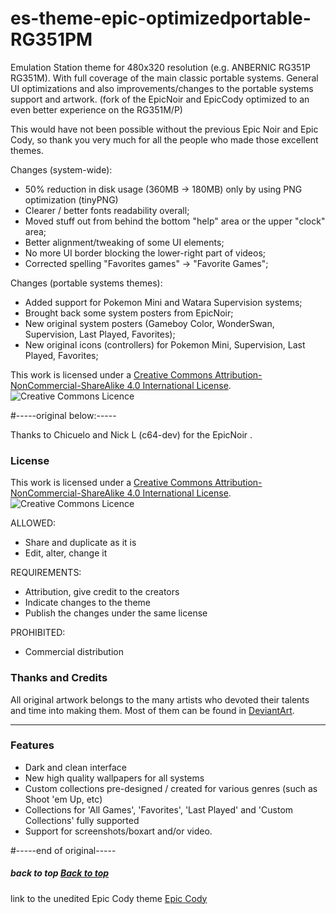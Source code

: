 # es-theme-epic-optimizedportable-RG351PM
Emulation Station theme for 480x320 resolution (e.g. ANBERNIC RG351P RG351M).
With full coverage of the main classic portable systems.
General UI optimizations and also improvements/changes to the portable systems support and artwork.
(fork of the EpicNoir and EpicCody optimized to an even better experience on the RG351M/P)

This would have not been possible without the previous Epic Noir and Epic Cody,
so thank you very much for all the people who made those excellent themes.

Changes (system-wide):
- 50% reduction in disk usage (360MB -> 180MB) only by using PNG optimization (tinyPNG)
- Clearer / better fonts readability overall;
- Moved stuff out from behind the bottom "help" area or the upper "clock" area;
- Better alignment/tweaking of some UI elements;
- No more UI border blocking the lower-right part of videos;
- Corrected spelling "Favorites games" -> "Favorite Games";

Changes (portable systems themes):
- Added support for Pokemon Mini and Watara Supervision systems;
- Brought back some system posters from EpicNoir;
- New original system posters (Gameboy Color, WonderSwan, Supervision, Last Played, Favorites);
- New original icons (controllers) for Pokemon Mini, Supervision, Last Played, Favorites;

This work is licensed under a [Creative Commons Attribution-NonCommercial-ShareAlike 4.0 International License](http://creativecommons.org/licenses/by-nc-sa/4.0/). \
![Creative Commons Licence](https://i.creativecommons.org/l/by-nc-sa/4.0/88x31.png "Creative Commons Licence")


#-----original below:-----



Thanks to Chicuelo and Nick L (c64-dev) for the EpicNoir .

### License

This work is licensed under a [Creative Commons Attribution-NonCommercial-ShareAlike 4.0 International License](http://creativecommons.org/licenses/by-nc-sa/4.0/). \
![Creative Commons Licence](https://i.creativecommons.org/l/by-nc-sa/4.0/88x31.png "Creative Commons Licence")

ALLOWED:
- Share and duplicate as it is
- Edit, alter, change it

REQUIREMENTS:
- Attribution, give credit to the creators
- Indicate changes to the theme
- Publish the changes under the same license

PROHIBITED:
- Commercial distribution
### Thanks and Credits

All original artwork belongs to the many artists who devoted their talents and time into making them. 
Most of them can be found in [DeviantArt](http://www.deviantart.com/).



---

### Features

* Dark and clean interface
* New high quality wallpapers for all systems
* Custom collections pre-designed / created for various genres (such as Shoot 'em Up, etc)
* Collections for 'All Games', 'Favorites', 'Last Played' and 'Custom Collections' fully supported
* Support for screenshots/boxart and/or video.

#-----end of original-----

##### back to top [Back to top](https://github.com/berickphilip/es-theme-epic-optimizedportable-RG351PM)
link to the unedited Epic Cody theme [Epic Cody](https://github.com/CodyV59/es-theme-epic-cody-RG351P-M)
